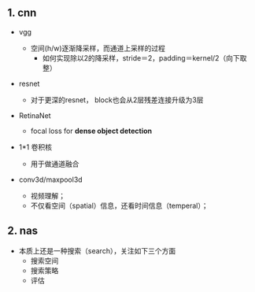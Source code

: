 
## 1. cnn

- vgg
    - 空间(h/w)逐渐降采样，而通道上采样的过程
        - 如何实现除以2的降采样，stride＝2，padding＝kernel/2（向下取整）

- resnet
    - 对于更深的resnet， block也会从2层残差连接升级为3层 

- RetinaNet
    - focal loss for **dense object detection**

- 1*1 卷积核
    - 用于做通道融合


- conv3d/maxpool3d
    - 视频理解；
    - 不仅看空间（spatial）信息，还看时间信息（temperal）；
    


## 2. nas

- 本质上还是一种搜索（search），关注如下三个方面
    - 搜索空间
    - 搜索策略
    - 评估
